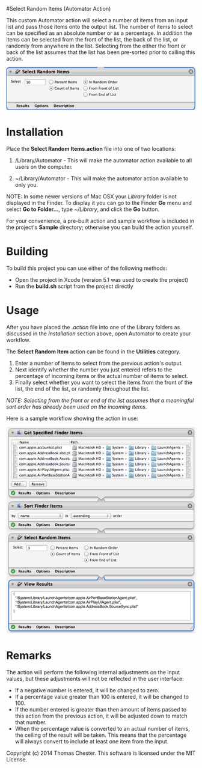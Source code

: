 #Select Random Items (Automator Action)

This custom Automator action will select a number of items from an input list and pass those items onto the output list. The number of items to select can be specified as an absolute number or as a percentage. In addition the items can be selected from the front of the list, the back of the list, or randomly from anywhere in the list. Selecting from the either the front or back of the list assumes that the list has been pre-sorted prior to calling this action.

![Action Image](images/action_image.jpg)

# Installation
Place the **Select Random Items.action** file into one of two locations:

1. /Library/Automator - This will make the automator action available to all users on the computer.

2. ~/Library/Automator - This will make the automator action available to only you.

NOTE: In some newer versions of Mac OSX your *Library* folder is not displayed in the Finder. To display it you can go to the Finder **Go** menu and select **Go to Folder...**, type *~/Library*, and click the **Go** button.

For your convenience, a pre-built action and sample workflow is included in the project's **Sample** directory; otherwise you can build the action yourself.

# Building

To build this project you can use either of the following methods:
* Open the project in Xcode (version 5.1 was used to create the project)
* Run the **build.sh** script from the project directly

# Usage
After you have placed the *.action* file into one of the Library folders as discussed in the *Installation* section above, open Automator to create your workflow.

The **Select Random Item** action can be found in the **Utilities** category.

1. Enter a number of items to select from the previous action's output.
2. Next identify whether the number you just entered refers to the percentage of incoming items or the actual number of items to select.
3. Finally select whether you want to select the items from the front of the list, the end of the list, or randomly throughout the list. 

*NOTE: Selecting from the front or end of the list assumes that a meaningful sort order has already been used on the incoming items.*

Here is a sample workflow showing the action in use:

![Workflow Sample Image](./images/sample_workflow_image.jpg)

# Remarks

The action will perform the following internal adjustments on the input values, but these adjustments will not be reflected in the user interface:

* If a negative number is entered, it will be changed to zero.
* If a percentage value greater than 100 is entered, it will be changed to 100.
* If the number entered is greater than then amount of items passed to this action from the previous action, it will be adjusted down to match that number.
* When the percentage value is converted to an actual number of items, the ceiling of the result will be taken. This means that the percentage will always convert to include at least one item from the input.

Copyright (c) 2014 Thomas Chester. This software is licensed under the MIT License.